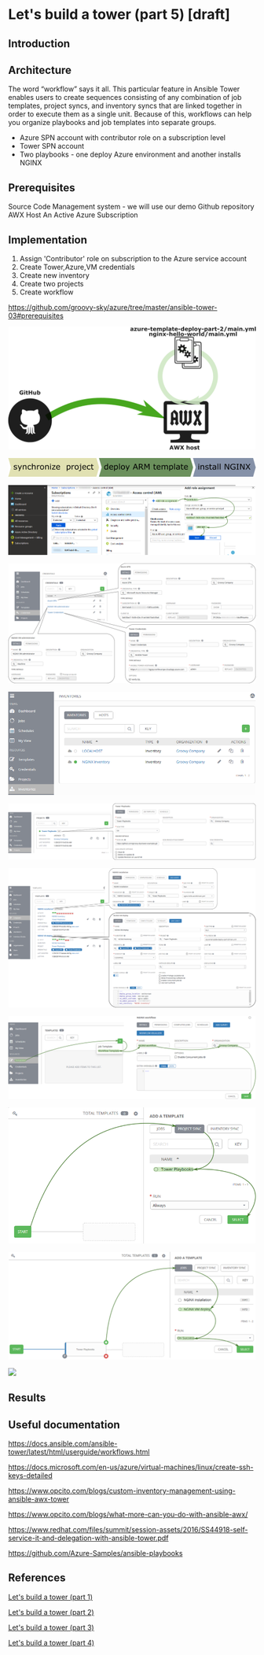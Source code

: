 # Let's build a tower (part 5) [draft]

## Introduction


## Architecture
The word “workflow” says it all. This particular feature in Ansible Tower enables users to create sequences consisting of any combination of job templates, project syncs, and inventory syncs that are linked together in order to execute them as a single unit. Because of this, workflows can help you organize playbooks and job templates into separate groups.

* Azure SPN account with contributor role on a subscription level
* Tower SPN account
* Two playbooks - one deploy Azure environment and another installs NGINX

## Prerequisites
Source Code Management system - we will use our demo Github repository
AWX Host
An Active Azure Subscription

## Implementation
1. Assign 'Contributor' role on subscription to the Azure service account
1. Create Tower,Azure,VM credentials
1. Create new inventory
1. Create two projects
1. Create workflow

https://github.com/groovy-sky/azure/tree/master/ansible-tower-03#prerequisites

![](/images/ansible-tower/project_arch.png)

![](/images/ansible-tower/template_workflow_schema.png)

![](/images/ansible-tower/assign_role.png)

![](/images/ansible-tower/awx_credentials.png)

![](/images/ansible-tower/awx_invent.png)

![](/images/ansible-tower/tower_playbooks.png)

![](/images/ansible-tower/nginx_templates.png)

![](/images/ansible-tower/nginx_inven.png)

![](/images/ansible-tower/workflow_part1.png)

![](/images/ansible-tower/workflow_part2.png)

![](/images/ansible-tower/workflow_full.png)

## Results


## Useful documentation

https://docs.ansible.com/ansible-tower/latest/html/userguide/workflows.html

https://docs.microsoft.com/en-us/azure/virtual-machines/linux/create-ssh-keys-detailed

https://www.opcito.com/blogs/custom-inventory-management-using-ansible-awx-tower

https://www.opcito.com/blogs/what-more-can-you-do-with-ansible-awx/

https://www.redhat.com/files/summit/session-assets/2016/SS44918-self-service-it-and-delegation-with-ansible-tower.pdf

https://github.com/Azure-Samples/ansible-playbooks


## References

[Let's build a tower (part 1)](/ansible-tower-00/README.md)

[Let's build a tower (part 2)](/ansible-tower-01/README.md)

[Let's build a tower (part 3)](/ansible-tower-02/README.md)

[Let's build a tower (part 4)](/ansible-tower-03/README.md)
